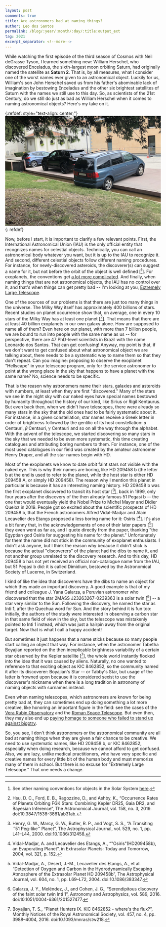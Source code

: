 ```yaml
---
layout: post
comments: true
title: Are astronomers bad at naming things?
author: Leo dos Santos
permalink: /blog/:year/:month/:day/:title:output_ext
tag: 2021
excerpt_separator: <!--more-->
---
```


While watching the first episode of the third season of Cosmos with Neil deGrasse Tyson, I learned something new: William Herschel, who discovered Enceladus, the sixth-largest moon orbiting Saturn, had originally named the satellite as **Saturn 2**. That is, by all measures, what I consider one of the worst names ever given to an astronomical object. Luckily for us, William's son John Herschel saved us from his father's abominable lack of imagination by bestowing Enceladus and the other six brightest satellites of Saturn with the names we still use to this day. So, as scientists of the 21st Century, do we still do just as bad as William Herschel when it comes to naming astronomical objects? Here's my take on it.

<!--more-->
{:refdef: style="text-align: center;"}
![Bad](/blog_assets/2021-03-04.jpeg "Bad")
{: refdef}

Now, before I start, it is important to clarify a few relevant points. First, the International Astronomical Union (IAU) is the only official entity that recognizes names for celestial objects. Technically, you can call an astronomical body whatever you want, but it is up to the IAU to recognize it. And second, different celestial objects follow different naming procedures. For instance, for newly-discovered asteroids, the discoverer(s) can suggest a name for it, but not before the orbit of the object is well defined \[[^1]\]. For exoplanets, the conventions get [a lot more complicated](https://www.iau.org/public/themes/naming_exoplanets/). And finally, when naming things that are not astronomical objects, the IAU has no control over it, and that's when things can get pretty bad -- I'm looking at you, [Extremely Large Telescope](https://elt.eso.org).

One of the sources of our problems is that there are just too many things in the universe. The Milky Way itself has approximately 400 billions of stars. Recent studies on planet occurrence show that, on average, one in every 10 stars of the Milky Way has at least one planet \[[^2]\]. That means that there are at least 40 billion exoplanets in our own galaxy alone. How are supposed to name all of them? Even here on our planet, with more than 7 billion people, we are bound to run into people with the same name as us -- for perspective, there are 47 PhD-level scientists in Brazil with the name Leonardo dos Santos. That can get confusing! Anyway, my point is that, if we don't want to get confused about what astronomical object we are talking about, there needs to be a systematic way to name them so that they don't repeat. Can you imagine: proposing to observe the exoplanet "Hellscape" in your telescope program, only for the service astronomer to point at the wrong place in the sky that happens to have a planet with the same name? No, science needs to be specific.

That is the reason why astronomers name their stars, galaxies and asteroids with numbers, at least when they are first "discovered." Many of the stars we see in the night sky with our naked eyes have special names bestowed by humanity throughout the history of our kind, like Sirius or Rigil Kentaurus. But even back then, when we didn't have telescopes, there were already so many stars in the sky that the old ones had to be fairly systematic about it. For instance, in a given constellation, star names receive a Greek letter in order of brightness followed by the gentilic of its host constellation: 𝛼 Centauri, 𝛽 Centauri, 𝛾 Centauri and so on all the way through the alphabet. With the advent of the telescope, we started discovering so many stars in the sky that we needed to be even more systematic, this time creating catalogues and attributing boring numbers to them. For instance, one of the most used catalogues in our field was created by the amateur astronomer Henry Draper, and all the star names begin with HD.

Most of the exoplanets we know to date orbit faint stars not visible with the naked eye. This is why their names are boring, like HD 209458 b (the letter b at the end is used to refer to the planet, while the host star is either HD 209458 A, or simply HD 209458). The reason why I mention this planet in particular is because it has an interesting naming history. HD 209458 b was the first exoplanet discovered to transit its host star \[[^3]\], back in 1999, only four years after the discovery of the then already famous 51 Pegasi b -- the one that would eventually yield the Nobel Prize to Michel Mayor and Didier Queloz in 2019. People got so excited about the scientific prospects of HD 209458 b, that the French astronomers Alfred Vidal-Madjar and Alain Lecavelier des Etangs proposed a less boring name for it: Osiris \[[^4]\]. It's also a bit funny that, in the acknowledgements of one of their later papers \[[^5]\] they even went as far as, and I quote directly from the paper, thanking "the Egyptian god Osiris for suggesting his name for the planet." Unfortunately for them the name did not stick in the community of exoplanet enthusiasts. I didn't ask anyone, but I think the reason why because it didn't stick is because the actual "discoverers" of the planet had the dibs to name it, and not another group unrelated to the discovery research. And to this day, HD 209458 b has not yet received an official non-catalogue name from the IAU, but 51 Pegasi b did: it is called Dimidium, bestowed by the Astronomical Society of Lucerne, in Switzerland.

I kind of like the idea that discoverers have the dibs to name an object for which they made an important discovery. A good example is that of my friend and colleague J. Yana Galarza, a Peruvian astronomer who discovered that the star 2MASS J23263267-0239363 is a solar twin \[[^6]\] -- a star very similar to the Sun. Following the discovery, he named the star as Inti 1, after the Quechua word for Sun. And the story behind it is fun too: initially, the authors of the study were interested in observing a carbon star in that same field of view in the sky, but the telescope was mistakenly pointed to Inti 1 instead, which was just a hairpin away from the original target. Now that is what I call a happy accident!

But sometimes it just happens that a name sticks because so many people start calling an object that way. For instance, when the astronomer Tabetha Boyajian reported on the then inexplicable brightness variability of a certain star observed by the Kepler satellite \[[^7]\], the whole world instantly flocked into the idea that it was caused by aliens. Naturally, no one wanted to reference to that exciting object as KIC 8462852, so the community named it after its discoverer: Boyajian's Star -- or Tabby's Star, but usage of the latter is frowned upon because it is considered sexist to use the discoverer's nickname when there is a long tradition in astronomy of naming objects with surnames instead.

Even when naming telescopes, which astronomers are known for being pretty bad at, they can sometimes end up doing something a lot more creative, like honoring an important figure in the field: see the cases of the [Vera Rubin Observatory](https://www.lsst.org) and the [Roman Space Telescope](https://roman.gsfc.nasa.gov). But even then, they may also end up [paying homage to someone who failed to stand up against bigotry](https://www.scientificamerican.com/article/nasa-needs-to-rename-the-james-webb-space-telescope/).

So, you see, I don't think astronomers or the astronomical community are all bad at naming things when they are given a fair chance to be creative. We need to use systematic names, like HD 209458 b, or KIC 8462852, especially when doing research, because we cannot afford to get confused. Also, we are lazy, unlike medical practitioners, who have very specific and creative names for every little bit of the human body and must memorize many of them in school. But there is no excuse for "Extremely Large Telescope." That one needs a change.

----------------

[^1]: See other naming conventions for objects in the Solar System [here](https://www.iau.org/public/themes/naming/#inss).

[^2]: Hsu, D. C., Ford, E. B., Ragozzine, D., and Ashby, K., “Occurrence Rates of Planets Orbiting FGK Stars: Combining Kepler DR25, Gaia DR2, and Bayesian Inference”, The Astronomical Journal, vol. 158, no. 3, 2019. doi:10.3847/1538-3881/ab31ab.

[^3]: Henry, G. W., Marcy, G. W., Butler, R. P., and Vogt, S. S., “A Transiting ``51 Peg-like'' Planet”, The Astrophysical Journal, vol. 529, no. 1, pp. L41–L44, 2000. doi:10.1086/312458.

[^4]: Vidal-Madjar, A. and Lecavelier des Etangs, A., “"Osiris"(HD209458b), an Evaporating Planet”, in Extrasolar Planets: Today and Tomorrow, 2004, vol. 321, p. 152.

[^5]: Vidal-Madjar, A., Désert, J.-M., Lecavelier des Etangs, A., et al. “Detection of Oxygen and Carbon in the Hydrodynamically Escaping Atmosphere of the Extrasolar Planet HD 209458b”, The Astrophysical Journal, vol. 604, no. 1, pp. L69–L72, 2004. doi:10.1086/383347.

[^6]: Galarza, J. Y., Meléndez, J., and Cohen, J. G., “Serendipitous discovery of the faint solar twin Inti 1”, Astronomy and Astrophysics, vol. 589, 2016. doi:10.1051/0004-6361/201527477.

[^7]: Boyajian, T. S., “Planet Hunters IX. KIC 8462852 - where's the flux?”, Monthly Notices of the Royal Astronomical Society, vol. 457, no. 4, pp. 3988–4004, 2016. doi:10.1093/mnras/stw218.
